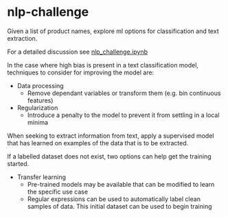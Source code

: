 # nlp-challenge

Given a list of product names, explore ml options for classification and text extraction.

For a detailed discussion see [nlp_challenge.ipynb](/source/nlp_challenge.ipynb)

In the case where high bias is present in a text classification model, techniques to consider for improving the model are:

- Data processing
  - Remove dependant variables or transform them (e.g. bin continuous features)
- Regularization
  - Introduce a penalty to the model to prevent it from settling in a local minima

When seeking to extract information from text, apply a supervised model that has learned on examples of the data that is to be extracted.

If a labelled dataset does not exist, two options can help get the training started.

- Transfer learning
  - Pre-trained models may be available that can be modified to learn the specific use case
  - Regular expressions can be used to automatically label clean samples of data. This initial dataset can be used to begin training
